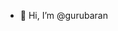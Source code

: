- 👋 Hi, I’m @gurubaran

<!---
gurubaran7722/gurubaran7722 is a ✨ special ✨ repository because its `README.md` (this file) appears on your GitHub profile.
You can click the Preview link to take a look at your changes.
--->
